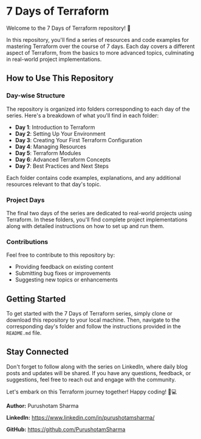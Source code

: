 # 7 Days of Terraform

Welcome to the 7 Days of Terraform repository! 🚀

In this repository, you'll find a series of resources and code examples for mastering Terraform over the course of 7 days. Each day covers a different aspect of Terraform, from the basics to more advanced topics, culminating in real-world project implementations.

## How to Use This Repository

### Day-wise Structure

The repository is organized into folders corresponding to each day of the series. Here's a breakdown of what you'll find in each folder:

- **Day 1**: Introduction to Terraform
- **Day 2**: Setting Up Your Environment
- **Day 3**: Creating Your First Terraform Configuration
- **Day 4**: Managing Resources
- **Day 5**: Terraform Modules
- **Day 6**: Advanced Terraform Concepts
- **Day 7**: Best Practices and Next Steps

Each folder contains code examples, explanations, and any additional resources relevant to that day's topic.

### Project Days

The final two days of the series are dedicated to real-world projects using Terraform. In these folders, you'll find complete project implementations along with detailed instructions on how to set up and run them.

### Contributions

Feel free to contribute to this repository by:
- Providing feedback on existing content
- Submitting bug fixes or improvements
- Suggesting new topics or enhancements

## Getting Started

To get started with the 7 Days of Terraform series, simply clone or download this repository to your local machine. Then, navigate to the corresponding day's folder and follow the instructions provided in the `README.md` file.

## Stay Connected

Don't forget to follow along with the series on LinkedIn, where daily blog posts and updates will be shared. If you have any questions, feedback, or suggestions, feel free to reach out and engage with the community.

Let's embark on this Terraform journey together! Happy coding! 🌟💻

**Author:** Purushotam Sharma

**LinkedIn:** https://www.linkedin.com/in/purushotamsharma/

**GitHub:** https://github.com/PurushotamSharma
